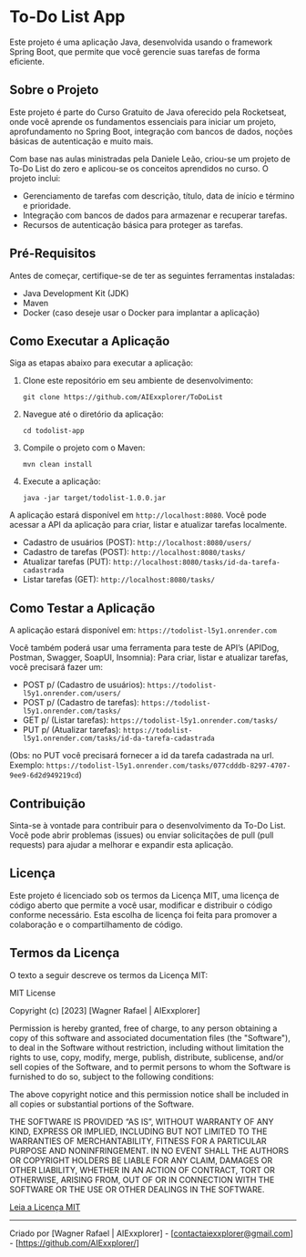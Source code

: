 # To-Do List App

Este projeto é uma aplicação Java, desenvolvida usando o framework Spring Boot, que permite que você gerencie suas tarefas de forma eficiente.

## Sobre o Projeto

Este projeto é parte do Curso Gratuito de Java oferecido pela Rocketseat, onde você aprende os fundamentos essenciais para iniciar um projeto, aprofundamento no Spring Boot, integração com bancos de dados, noções básicas de autenticação e muito mais.

Com base nas aulas ministradas pela Daniele Leão, criou-se um projeto de To-Do List do zero e aplicou-se os conceitos aprendidos no curso. O projeto inclui:

- Gerenciamento de tarefas com descrição, título, data de início e término e prioridade.
- Integração com bancos de dados para armazenar e recuperar tarefas.
- Recursos de autenticação básica para proteger as tarefas.

## Pré-Requisitos

Antes de começar, certifique-se de ter as seguintes ferramentas instaladas:

- Java Development Kit (JDK)
- Maven
- Docker (caso deseje usar o Docker para implantar a aplicação)

## Como Executar a Aplicação

Siga as etapas abaixo para executar a aplicação:

1. Clone este repositório em seu ambiente de desenvolvimento:

    ```
    git clone https://github.com/AIExxplorer/ToDoList
    ```

2. Navegue até o diretório da aplicação: 

    ```
    cd todolist-app
    ```

3. Compile o projeto com o Maven: 

    ```
    mvn clean install
    ```

4. Execute a aplicação: 

    ```
    java -jar target/todolist-1.0.0.jar
    ```

A aplicação estará disponível em `http://localhost:8080`. Você pode acessar a API da aplicação para criar, listar e atualizar tarefas localmente.

- Cadastro de usuários (POST): `http://localhost:8080/users/`
- Cadastro de tarefas (POST): `http://localhost:8080/tasks/`
- Atualizar tarefas (PUT): `http://localhost:8080/tasks/id-da-tarefa-cadastrada`
- Listar tarefas (GET): `http://localhost:8080/tasks/`

## Como Testar a Aplicação

A aplicação estará disponível em: `https://todolist-l5y1.onrender.com`

Você também poderá usar uma ferramenta para teste de API’s (APIDog, Postman, Swagger, SoapUI, Insomnia): Para criar, listar e atualizar tarefas, você precisará fazer um:

- POST p/ (Cadastro de usuários): `https://todolist-l5y1.onrender.com/users/`
- POST p/ (Cadastro de tarefas):  `https://todolist-l5y1.onrender.com/tasks/`
- GET p/ (Listar tarefas): `https://todolist-l5y1.onrender.com/tasks/`
- PUT p/ (Atualizar tarefas): `https://todolist-l5y1.onrender.com/tasks/id-da-tarefa-cadastrada`

(Obs: no PUT você precisará fornecer a id da tarefa cadastrada na url. Exemplo: `https://todolist-l5y1.onrender.com/tasks/077cdddb-8297-4707-9ee9-6d2d949219cd`)

## Contribuição

Sinta-se à vontade para contribuir para o desenvolvimento da To-Do List. Você pode abrir problemas (issues) ou enviar solicitações de pull (pull requests) para ajudar a melhorar e expandir esta aplicação.

## Licença

Este projeto é licenciado sob os termos da Licença MIT, uma licença de código aberto que permite a você usar, modificar e distribuir o código conforme necessário. Esta escolha de licença foi feita para promover a colaboração e o compartilhamento de código.

## Termos da Licença

O texto a seguir descreve os termos da Licença MIT:

MIT License

Copyright (c) [2023] [Wagner Rafael | AIExxplorer]

Permission is hereby granted, free of charge, to any person obtaining a copy
of this software and associated documentation files (the "Software"), to deal
in the Software without restriction, including without limitation the rights
to use, copy, modify, merge, publish, distribute, sublicense, and/or sell
copies of the Software, and to permit persons to whom the Software is
furnished to do so, subject to the following conditions:

The above copyright notice and this permission notice shall be included in all copies or substantial portions of the Software.

THE SOFTWARE IS PROVIDED “AS IS”, WITHOUT WARRANTY OF ANY KIND, EXPRESS OR IMPLIED, INCLUDING BUT NOT LIMITED TO THE WARRANTIES OF MERCHANTABILITY, FITNESS FOR A PARTICULAR PURPOSE AND NONINFRINGEMENT. IN NO EVENT SHALL THE AUTHORS OR COPYRIGHT HOLDERS BE LIABLE FOR ANY CLAIM, DAMAGES OR OTHER LIABILITY, WHETHER IN AN ACTION OF CONTRACT, TORT OR OTHERWISE, ARISING FROM, OUT OF OR IN CONNECTION WITH THE SOFTWARE OR THE USE OR OTHER DEALINGS IN THE SOFTWARE.

[Leia a Licença MIT](https://opensource.org/licenses/MIT)

---

Criado por [Wagner Rafael | AIExxplorer] - [contactaiexxplorer@gmail.com] - [https://github.com/AIExxplorer/]
